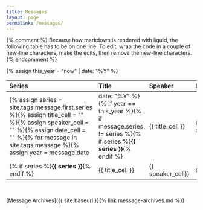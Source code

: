 ```yaml
---
title: Messages
layout: page
permalink: /messages/
---
```


{% comment %}
Because how markdown is rendered with liquid, the following table has to be
on one line. To edit, wrap the code in a couple of new-line characters, make
the edits, then remove the new-line characters.
{% endcomment %}

{% assign this_year = "now" | date: "%Y" %}

  Series | Title | Speaker | Date
:--------|:------|:--------|:-----
{% assign series = site.tags.message.first.series %}{% assign title_cell = "" %}{% assign speaker_cell = "" %}{% assign date_cell = "" %}{% for message in site.tags.message %}{% assign year = message.date | date: "%Y" %}{% if year == this_year %}{% if message.series != series %}{% if series %}**{{ series }}**{% endif %} | {{ title_cell }} | {{ speaker_cell}} | {{ date_cell }}{% assign series = message.series %}{% assign title_cell = "" %}{% assign speaker_cell = "" %}{% assign date_cell = "" %}{% endif %}{% capture title_cell %}{{ title_cell }}• [{{ message.title }}]({{ message.url | relative_url }})<br>{% endcapture %}{% assign speaker_cell = speaker_cell | append: site.data.authors[message.author].name | append: "<br>" %}{% assign message_date = message.date | date_to_string %}{% assign date_cell = date_cell | append: message_date | append: "<br>" %}{% endif %}{% endfor %}
{% if series %}**{{ series }}**{% endif %} | {{ title_cell }} | {{ speaker_cell}} | {{ date_cell }}

<br>

[Message Archives]({{ site.baseurl }}{% link message-archives.md %})
